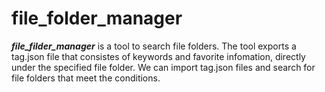 # file_folder_manager

***file_filder_manager*** is a tool to search file folders.
The tool exports a tag.json file that consistes of keywords and favorite infomation, directly under the specified file folder.
We can import tag.json files and search for file folders that meet the conditions.
